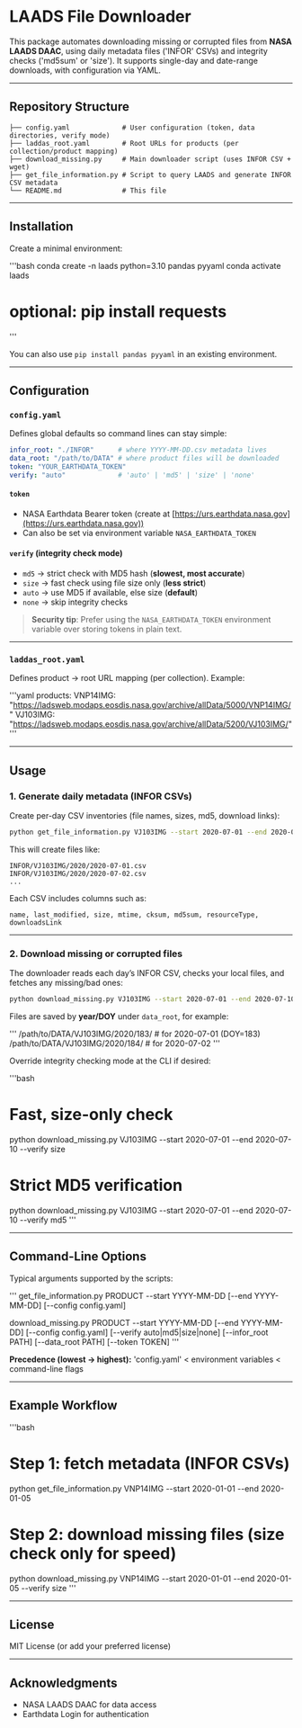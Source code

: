 # LAADS File Downloader

This package automates downloading missing or corrupted files from **NASA LAADS DAAC**, using daily metadata files ('INFOR' CSVs) and integrity checks ('md5sum' or 'size'). It supports single-day and date-range downloads, with configuration via YAML.

---

## Repository Structure

```
├── config.yaml             # User configuration (token, data directories, verify mode)
├── laddas_root.yaml        # Root URLs for products (per collection/product mapping)
├── download_missing.py     # Main downloader script (uses INFOR CSV + wget)
├── get_file_information.py # Script to query LAADS and generate INFOR CSV metadata
└── README.md               # This file
```

---

## Installation

Create a minimal environment:

'''bash
conda create -n laads python=3.10 pandas pyyaml
conda activate laads
# optional: pip install requests
'''

You can also use `pip install pandas pyyaml` in an existing environment.

---

## Configuration

### `config.yaml`

Defines global defaults so command lines can stay simple:

```yaml
infor_root: "./INFOR"      # where YYYY-MM-DD.csv metadata lives
data_root: "/path/to/DATA" # where product files will be downloaded
token: "YOUR_EARTHDATA_TOKEN"
verify: "auto"             # 'auto' | 'md5' | 'size' | 'none'
```

#### `token`

- NASA Earthdata Bearer token (create at [https://urs.earthdata.nasa.gov](https://urs.earthdata.nasa.gov))
- Can also be set via environment variable `NASA_EARTHDATA_TOKEN`

#### `verify` (integrity check mode)

- `md5` → strict check with MD5 hash (**slowest, most accurate**)
- `size` → fast check using file size only (**less strict**)
- `auto` → use MD5 if available, else size (**default**)
- `none` → skip integrity checks

> **Security tip**: Prefer using the `NASA_EARTHDATA_TOKEN` environment variable over storing tokens in plain text.

---

### `laddas_root.yaml`

Defines product → root URL mapping (per collection). Example:

'''yaml
products:
  VNP14IMG: "https://ladsweb.modaps.eosdis.nasa.gov/archive/allData/5000/VNP14IMG/"
  VJ103IMG: "https://ladsweb.modaps.eosdis.nasa.gov/archive/allData/5200/VJ103IMG/"
'''

---

## Usage

### 1. Generate daily metadata (INFOR CSVs)

Create per-day CSV inventories (file names, sizes, md5, download links):

```bash
python get_file_information.py VJ103IMG --start 2020-07-01 --end 2020-07-10
```

This will create files like:

```
INFOR/VJ103IMG/2020/2020-07-01.csv
INFOR/VJ103IMG/2020/2020-07-02.csv
...
```

Each CSV includes columns such as:

```
name, last_modified, size, mtime, cksum, md5sum, resourceType, downloadsLink
```

---

### 2. Download missing or corrupted files

The downloader reads each day’s INFOR CSV, checks your local files, and fetches any missing/bad ones:

```bash
python download_missing.py VJ103IMG --start 2020-07-01 --end 2020-07-10
```

Files are saved by **year/DOY** under `data_root`, for example:

'''
/path/to/DATA/VJ103IMG/2020/183/   # for 2020-07-01 (DOY=183)
/path/to/DATA/VJ103IMG/2020/184/   # for 2020-07-02
'''

Override integrity checking mode at the CLI if desired:

'''bash
# Fast, size-only check
python download_missing.py VJ103IMG --start 2020-07-01 --end 2020-07-10 --verify size

# Strict MD5 verification
python download_missing.py VJ103IMG --start 2020-07-01 --end 2020-07-10 --verify md5
'''

---

## Command-Line Options

Typical arguments supported by the scripts:

'''
get_file_information.py  PRODUCT  --start YYYY-MM-DD  [--end YYYY-MM-DD]  [--config config.yaml]

download_missing.py      PRODUCT  --start YYYY-MM-DD  [--end YYYY-MM-DD]
                         [--config config.yaml]
                         [--verify auto|md5|size|none]
                         [--infor_root PATH] [--data_root PATH]
                         [--token TOKEN]
'''

**Precedence (lowest → highest):** 'config.yaml' < environment variables < command-line flags

---

## Example Workflow

'''bash
# Step 1: fetch metadata (INFOR CSVs)
python get_file_information.py VNP14IMG --start 2020-01-01 --end 2020-01-05

# Step 2: download missing files (size check only for speed)
python download_missing.py VNP14IMG --start 2020-01-01 --end 2020-01-05 --verify size
'''

---

## License

MIT License (or add your preferred license)

---

## Acknowledgments

- NASA LAADS DAAC for data access  
- Earthdata Login for authentication
